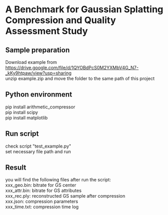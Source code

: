# A Benchmark for Gaussian Splatting Compression and Quality Assessment Study

## Sample preparation
Download example from https://drive.google.com/file/d/1QYOBdPcS0M2YXMbV4G_N7-_kKy9htpaw/view?usp=sharing  
unzip example.zip and move the folder to the same path of this project  

## Python environment
pip install arithmetic_compressor  
pip install scipy  
pip install matplotlib  

## Run script
check script "test_example.py"  
set necessary file path and run

## Result
you will find the following files after run the script:  
xxx_geo.bin: bitrate for GS center  
xxx_attr.bin: bitrate for GS attributes  
xxx_rec.ply: reconstructed GS sample after compression  
xxx.json: compression parameters  
xxx_time.txt: compression time log  
